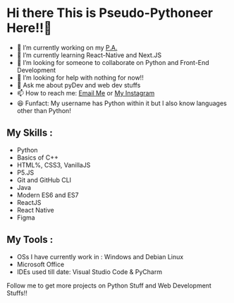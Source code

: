 # Hi there This is Pseudo-Pythoneer Here!!👋

- 🔭 I’m currently working on my [P.A.](https://github.com/Pseudo-Pythonic/Sara-Personal-Assistant)
- 🌱 I’m currently learning React-Native and Next.JS
- 👯 I’m looking for someone to collaborate on Python and Front-End Development
- 🤔 I’m looking for help with nothing for now!!
- 💬 Ask me about pyDev and web dev stuffs
- 📫 How to reach me: [Email Me](mailto:pseudopythonic@gmail.com) or [My Instagram](https://www.instagram.com/pseudopythonic)
- 😆 Funfact: My username has Python within it but I also know languages other than Python!

## My Skills :
  - Python
  - Basics of C++
  - HTML%, CSS3, VanillaJS
  - P5.JS
  - Git and GitHub CLI
  - Java
  - Modern ES6 and ES7
  - ReactJS
  - React Native
  - Figma
 
## My Tools :
  - OSs I have currently work in : Windows and Debian Linux
  - Microsoft Office
  - IDEs used till date: Visual Studio Code & PyCharm

Follow me to get more projects on Python Stuff and Web Development Stuffs!!
